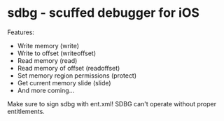 
# sdbg - scuffed debugger for iOS

Features:
- Write memory (write)
- Write to offset (writeoffset)
- Read memory (read)
- Read memory of offset (readoffset)
- Set memory region permissions (protect)
- Get current memory slide (slide)
- And more coming...

Make sure to sign sdbg with ent.xml! SDBG can't operate without proper entitlements.
